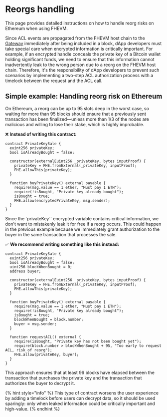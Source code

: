 # Reorgs handling
This page provides detailed instructions on how to handle reorg risks on Ethereum when using FHEVM.

Since ACL events are propagated from the FHEVM host chain to the [Gateway](https://docs.zama.ai/protocol/protocol/overview/gateway) immediately after being included in a block, dApp developers must take special care when encrypted information is critically important. For example, if an encrypted handle conceals the private key of a Bitcoin wallet holding significant funds, we need to ensure that this information cannot inadvertently leak to the wrong person due to a reorg on the FHEVM host chain. Therefore, it's the responsibility of dApp developers to prevent such scenarios by implementing a two-step ACL authorization process with a timelock between the request and the ACL call.


## Simple example: Handling reorg risk on Ethereum

On Ethereum, a reorg can be up to 95 slots deep in the worst case, so waiting for more than 95 blocks should ensure that a previously sent transaction has been finalized—unless more than 1/3 of the nodes are malicious and willing to lose their stake, which is highly improbable.

❌ **Instead of writing this contract:**

```solidity
contract PrivateKeySale {
  euint256 privateKey;
  bool isAlreadyBought = false;

  constructor(externalEuint256 _privateKey, bytes inputProof) {
    privateKey = FHE.fromExternal(_privateKey, inputProof);
    FHE.allowThis(privateKey);
  }

  function buyPrivateKey() external payable {
    require(msg.value == 1 ether, "Must pay 1 ETH");
    require(!isBought, "Private key already bought");
    isBought = true;
    FHE.allow(encryptedPrivateKey, msg.sender);
  }
}
```

Since the `privateKey`` encrypted variable contains critical information, we don't want to mistakenly leak it for free if a reorg occurs. This could happen in the previous example because we immediately grant authorization to the buyer in the same transaction that processes the sale.

✅ **We recommend writing something like this instead:**

```solidity
contract PrivateKeySale {
  euint256 privateKey;
  bool isAlreadyBought = false;
  uint256 blockWhenBought = 0;
  address buyer;

  constructor(externalEuint256 _privateKey, bytes inputProof) {
    privateKey = FHE.fromExternal(_privateKey, inputProof);
    FHE.allowThis(privateKey);
  }

  function buyPrivateKey() external payable {
    require(msg.value == 1 ether, "Must pay 1 ETH");
    require(!isBought, "Private key already bought");
    isBought = true;
    blockWhenBought = block.number;
    buyer = msg.sender;
  }

  function requestACL() external {
    require(isBought, "Private key has not been bought yet");
    require(block.number > blockWhenBought + 95, "Too early to request ACL, risk of reorg");
    FHE.allow(privateKey, buyer);
  }
}
```

This approach ensures that at least 96 blocks have elapsed between the transaction that purchases the private key and the transaction that authorizes the buyer to decrypt it.

 {% hint style="info" %} 
 This type of contract worsens the user experience by adding a timelock before users can decrypt data, so it should be used sparingly: only when leaked information could be critically important and high-value.
{% endhint %} 